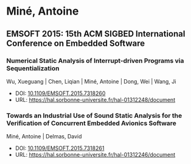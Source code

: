 # Miné, Antoine

## EMSOFT 2015: 15th ACM SIGBED International Conference on Embedded Software

### Numerical Static Analysis of Interrupt-driven Programs via Sequentialization
Wu, Xueguang | Chen, Liqian | Miné, Antoine | Dong, Wei | Wang, Ji
* DOI: [10.1109/EMSOFT.2015.7318260](https://doi.org/10.1109/EMSOFT.2015.7318260)
* URL: <https://hal.sorbonne-universite.fr/hal-01312248/document>

### Towards an Industrial Use of Sound Static Analysis for the Verification of Concurrent Embedded Avionics Software
Miné, Antoine | Delmas, David
* DOI: [10.1109/EMSOFT.2015.7318261](https://doi.org/10.1109/EMSOFT.2015.7318261)
* URL: <https://hal.sorbonne-universite.fr/hal-01312246/document>

